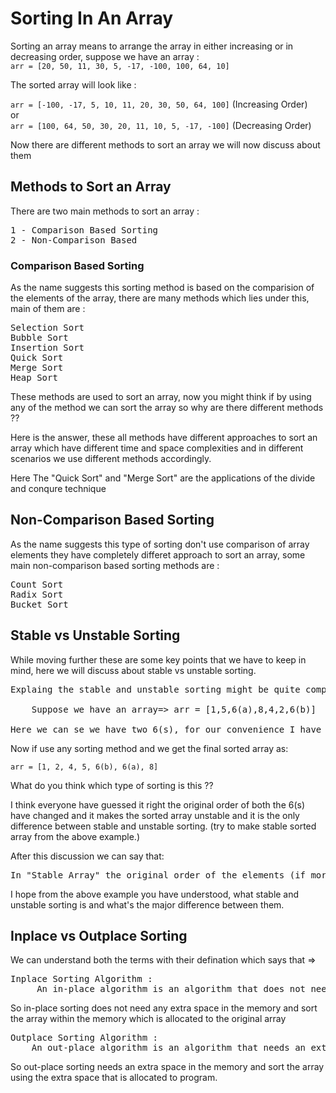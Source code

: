# Sorting In An Array

Sorting an array means to arrange the array in either increasing or in decreasing order, suppose we have an array :  
`arr = [20, 50, 11, 30, 5, -17, -100, 100, 64, 10]`  

The sorted array will look like :   

`arr = [-100, -17, 5, 10, 11, 20, 30, 50, 64, 100]` 
(Increasing Order)   
or  
`arr = [100, 64, 50, 30, 20, 11, 10, 5, -17, -100]`
(Decreasing Order)  

Now there are different methods to sort an array we will now discuss about them

## Methods to Sort an Array

There are two main methods to sort an array : 

<pre>
1 - Comparison Based Sorting
2 - Non-Comparison Based 
</pre>

### Comparison Based Sorting 

As the name suggests this sorting method is based on the comparision of the elements of the array, there are many methods which lies under this, main of them are :  
<pre>
Selection Sort
Bubble Sort
Insertion Sort
Quick Sort
Merge Sort
Heap Sort
</pre>

These methods are used to sort an array, now you might think if by using any of the method we can sort the array so why are there different methods ??  

Here is the answer, these all methods have different approaches to sort an array which have different time and space complexities and in different scenarios we use different methods accordingly.

Here The "Quick Sort" and "Merge Sort" are the applications of the divide and conqure technique

## Non-Comparison Based Sorting

As the name suggests this type of sorting don't use comparison of array elements they have completely differet approach to sort an array, some main non-comparison based sorting methods are :  

<pre>
Count Sort
Radix Sort
Bucket Sort
</pre>

## Stable vs Unstable Sorting

While moving further these are some key points that we have to keep in mind, here we will discuss about stable vs unstable sorting.   

<pre>
Explaing the stable and unstable sorting might be quite complicated so here I'll be using an example to illustrate that what does stable and unstable sorting actually means  

    Suppose we have an array=> arr = [1,5,6(a),8,4,2,6(b)] 

Here we can se we have two 6(s), for our convenience I have marked the first 6 as 6(a) and second 6 as 6(b)
</pre>

Now if use any sorting method and we get the final sorted array as:  

`arr = [1, 2, 4, 5, 6(b), 6(a), 8]`  

What do you think which type of sorting is this ??  

I think everyone have guessed it right the original order of both the 6(s) have changed and it makes the sorted array unstable and it is the only difference between stable and unstable sorting. (try to make stable sorted array from the above example.)

After this discussion we can say that:   
<pre>
In "Stable Array" the original order of the elements (if more than one element of same vale exists) do not get changed after sorting while in "Unstable Array" the original order of the elements get changes after sorting the array.
</pre>

I hope from the above example you have understood, what stable and unstable sorting is and what's the major difference between them. 

## Inplace vs Outplace Sorting

We can understand both the terms with their defination which says that =>  

<pre>
Inplace Sorting Algorithm :
     An in-place algorithm is an algorithm that does not need an extra space and produces an output in the same memory that contains the data by transforming the input ‘in-place’. However, a small constant extra space used for variables is allowed.
</pre>

So in-place sorting does not need any extra space in the memory and sort the array within the memory which is allocated to the original array

<pre>
Outplace Sorting Algorithm :
    An out-place algorithm is an algorithm that needs an extra space in order to produce the output, hence the name is "out-place". 
</pre>

So out-place sorting needs an extra space in the memory and sort the array using the extra space that is allocated to program.